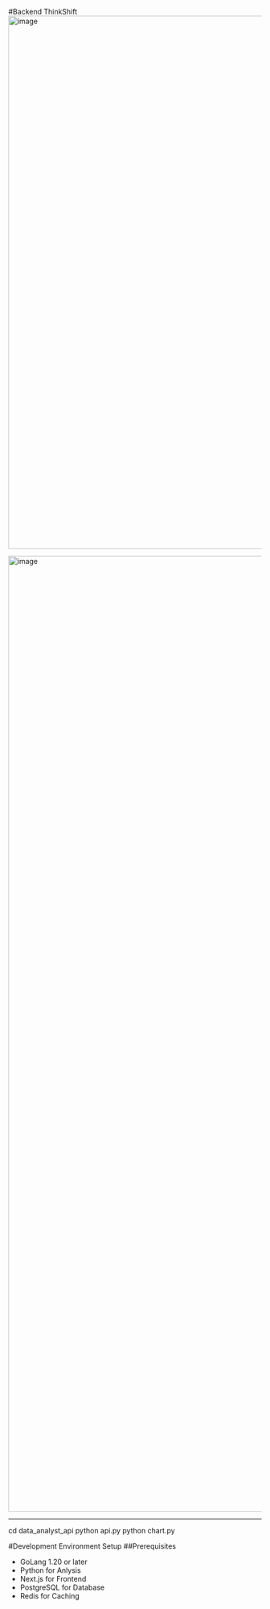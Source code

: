 #Backend ThinkShift
<img width="3134" height="1060" alt="image" src="https://github.com/user-attachments/assets/6ca8de99-6eb6-4026-83ab-87739b8e974b" />

<img width="3816" height="1901" alt="image" src="https://github.com/user-attachments/assets/c3ec665e-d46c-4327-9bc2-c572970d9f27" />

---
cd data_analyst_api
python api.py
python chart.py

#Development Environment Setup
##Prerequisites
- GoLang 1.20 or later
- Python for Anlysis
- Next.js for Frontend
- PostgreSQL for Database
- Redis for Caching
